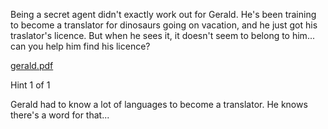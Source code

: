 Being a secret agent didn't exactly work out for Gerald. He's been training to become a translator for dinosaurs going on vacation, and he just got his traslator's licence. But when he sees it, it doesn't seem to belong to him... can you help him find his licence?

[gerald.pdf](https://objects.bcactf.com/bcactf2/polyglot/gerald.pdf)

Hint 1 of 1

Gerald had to know a lot of languages to become a translator. He knows there's a word for that...